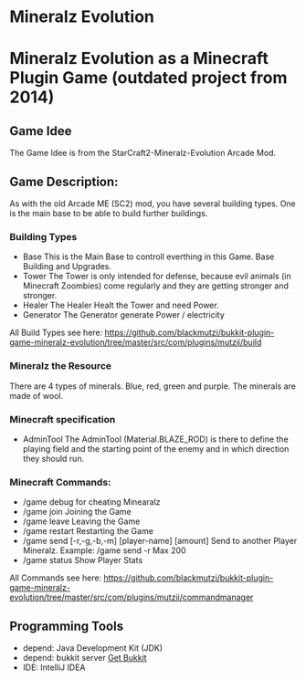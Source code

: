 # Mineralz Evolution 

# Mineralz Evolution as a Minecraft Plugin Game (outdated project from 2014) 
## Game Idee
The Game Idee is from the StarCraft2-Mineralz-Evolution Arcade Mod.

## Game Description:
As with the old Arcade ME (SC2) mod, you have several building types. One is the main base to be able to build further buildings.
### Building Types 
- Base 
   This is the Main Base to controll everthing in this Game. Base Building and Upgrades. 
- Tower
   The Tower is only intended for defense, because evil animals (in Minecraft Zoombies) come regularly and they are getting stronger and stronger. 
- Healer
  The Healer Healt the Tower and need Power.
- Generator
  The Generator generate Power / electricity

All Build Types see here: 
https://github.com/blackmutzi/bukkit-plugin-game-mineralz-evolution/tree/master/src/com/plugins/mutzii/build

### Mineralz the Resource
There are 4 types of minerals. Blue, red, green and purple. The minerals are made of wool.

### Minecraft specification
- AdminTool
 The AdminTool (Material.BLAZE_ROD) is there to define the playing field and the starting point of the enemy and in which direction they should run. 

### Minecraft Commands:
- /game debug 
  for cheating Minearalz
- /game join 
  Joining the Game 
- /game leave
  Leaving the Game 
- /game restart
  Restarting the Game 
- /game send [-r,-g,-b,-m] [player-name] [amount]
  Send to another Player Mineralz. Example: /game send -r Max 200 
- /game status
  Show Player Stats

All Commands see here: https://github.com/blackmutzi/bukkit-plugin-game-mineralz-evolution/tree/master/src/com/plugins/mutzii/commandmanager

## Programming Tools
- depend: Java Development Kit (JDK)
- depend: bukkit server [Get Bukkit](https://getbukkit.org/)
- IDE: IntelliJ IDEA



